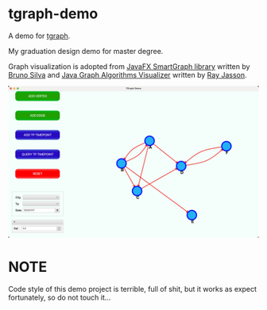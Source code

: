 # tgraph-demo
A demo for [tgraph](https://github.com/CrusherAlpha/tgraph).

My graduation design demo for master degree.

Graph visualization is adopted from [JavaFX SmartGraph library](https://github.com/brunomnsilva/JavaFXSmartGraph) written by [Bruno Silva](https://github.com/brunomnsilva) and [Java Graph Algorithms Visualizer](https://github.com/rayjasson98/Java-Graph-Algorithms-Visualizer) written by [Ray Jasson](https://github.com/rayjasson98).

![Demo Picture](https://github.com/CrusherAlpha/tgraph-demo/blob/master/assets/demo.jpg)


# NOTE
Code style of this demo project is terrible, full of shit, but it works as expect fortunately, so do not touch it...
